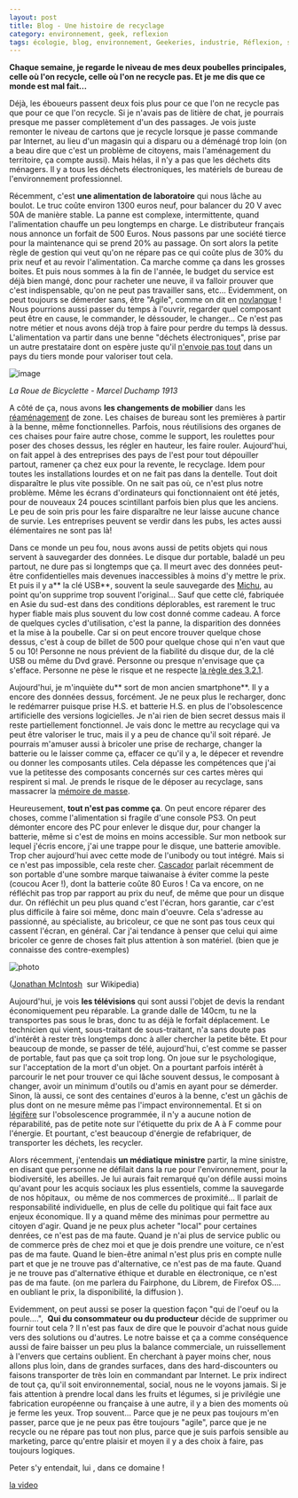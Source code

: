 ```yaml
---
layout: post
title: Blog - Une histoire de recyclage
category: environnement, geek, reflexion
tags: écologie, blog, environnement, Geekeries, industrie, Réflexion, sauvegarde
---
```

**Chaque semaine, je regarde le niveau de mes deux poubelles principales, celle où l'on recycle, celle où l'on ne recycle pas. Et je me dis que ce monde est mal fait...**

Déjà, les éboueurs passent deux fois plus pour ce que l'on ne recycle pas que pour ce que l'on recycle. Si je n'avais pas de litière de chat, je pourrais presque me passer complètement d'un des passages. Je vois juste remonter le niveau de cartons que je recycle lorsque je passe commande par Internet, au lieu d'un magasin qui a disparu ou a déménagé trop loin (on a beau dire que c'est un problème de citoyens, mais l'aménagement du territoire, ça compte aussi). Mais hélas, il n'y a pas que les déchets dits ménagers. Il y a tous les déchets électroniques, les matériels de bureau de l'environnement professionnel.

Récemment, c'est **une alimentation de laboratoire** qui nous lâche au boulot. Le truc coûte environ 1300 euros neuf, pour balancer du 20 V avec 50A de manière stable. La panne est complexe, intermittente, quand l'alimentation chauffe un peu longtemps en charge. Le distributeur français nous annonce un forfait de 500 Euros. Nous passons par une société tierce pour la maintenance qui se prend 20% au passage. On sort alors la petite règle de gestion qui veut qu'on ne répare pas ce qui coûte plus de 30% du prix neuf et au revoir l'alimentation. Ca marche comme ça dans les grosses boites. Et puis nous sommes à la fin de l'année, le budget du service est déjà bien mangé, donc pour racheter une neuve, il va falloir prouver que c'est indispensable, qu'on ne peut pas travailler sans, etc... Evidemment, on peut toujours se démerder sans, être "Agile", comme on dit en <a href="https://fr.wikipedia.org/wiki/Novlangue">novlangue</a> ! Nous pourrions aussi passer du temps à l'ouvrir, regarder quel composant peut être en cause, le commander, le déssouder, le changer... Ce n'est pas notre métier et nous avons déjà trop à faire pour perdre du temps là dessus. L'alimentation va partir dans une benne "déchets électroniques", prise par un autre prestataire dont on espère juste qu'il <a href="https://cheziceman.wordpress.com/2012/02/02/lafrique-poubelle-du-monde/">n'envoie pas tout</a> dans un pays du tiers monde pour valoriser tout cela.

![image](https://cheziceman.files.wordpress.com/2018/09/duchamp_roue.jpg)

*La Roue de Bicyclette - Marcel Duchamp 1913*

A côté de ça, nous avons **les changements de mobilier** dans les <a href="https://cheziceman.wordpress.com/2018/05/19/blog-la-vie-en-flex-office/">réaménagement</a> de zone. Les chaises de bureau sont les premières à partir à la benne, même fonctionnelles. Parfois, nous réutilisions des organes de ces chaises pour faire autre chose, comme le support, les roulettes pour poser des choses dessus, les régler en hauteur, les faire rouler. Aujourd'hui, on fait appel à des entreprises des pays de l'est pour tout dépouiller partout, ramener ça chez eux pour la revente, le recyclage. Idem pour toutes les installations lourdes et on ne fait pas dans la dentelle. Tout doit disparaître le plus vite possible. On ne sait pas où, ce n'est plus notre problème. Même les écrans d'ordinateurs qui fonctionnaient ont été jetés, pour de nouveaux 24 pouces scintillant parfois bien plus que les anciens. Le peu de soin pris pour les faire disparaître ne leur laisse aucune chance de survie. Les entreprises peuvent se verdir dans les pubs, les actes aussi élémentaires ne sont pas là!

Dans ce monde un peu fou, nous avons aussi de petits objets qui nous servent à sauvegarder des données. Le disque dur portable, baladé un peu partout, ne dure pas si longtemps que ça. Il meurt avec des données peut-être confidentielles mais devenues inaccessibles à moins d'y mettre le prix. Et puis il y a** la clé USB**, souvent la seule sauvegarde des <a href="https://fr.wiktionary.org/wiki/Madame_Michu">Michu</a>, au point qu'on supprime trop souvent l'original... Sauf que cette clé, fabriquée en Asie du sud-est dans des conditions déplorables, est rarement le truc hyper fiable mais plus souvent du low cost donné comme cadeau. A force de quelques cycles d'utilisation, c'est la panne, la disparition des données et la mise à la poubelle. Car si on peut encore trouver quelque chose dessus, c'est à coup de billet de 500 pour quelque chose qui n'en vaut que 5 ou 10! Personne ne nous prévient de la fiabilité du disque dur, de la clé USB ou même du Dvd gravé. Personne ou presque n'envisage que ça s'efface. Personne ne pèse le risque et ne respecte <a href="https://blog.genma.fr/?Sauvegarde-la-regle-des-3-2-1">la règle des 3.2.1</a>.

Aujourd'hui, je m'inquiète du** sort de mon ancien smartphone**. Il y a encore des données dessus, forcément. Je ne peux plus le recharger, donc le redémarrer puisque prise H.S. et batterie H.S. en plus de l'obsolescence artificielle des versions logicielles. Je n'ai rien de bien secret dessus mais il reste partiellement fonctionnel. Je vais donc le mettre au recyclage qui va peut être valoriser le truc, mais il y a peu de chance qu'il soit réparé. Je pourrais m'amuser aussi à bricoler une prise de recharge, changer la batterie ou le laisser comme ça, effacer ce qu'il y a, le dépecer et revendre ou donner les composants utiles. Cela dépasse les compétences que j'ai vue la petitesse des composants concernés sur ces cartes mères qui respirent si mal. Je prends le risque de le déposer au recyclage, sans massacrer la <a href="https://fr.wikipedia.org/wiki/Mémoire_de_masse">mémoire de masse</a>.

Heureusement, **tout n'est pas comme ça**. On peut encore réparer des choses, comme l'alimentation si fragile d'une console PS3. On peut démonter encore des PC pour enlever le disque dur, pour changer la batterie, même si c'est de moins en moins accessible. Sur mon netbook sur lequel j'écris encore, j'ai une trappe pour le disque, une batterie amovible. Trop cher aujourd'hui avec cette mode de l'unibody ou tout intégré. Mais si ce n'est pas impossible, cela reste cher. <a href="https://www.blog-libre.org/2018/08/25/materiel-logiciel-logique/">Cascador</a> parlait récemment de son portable d'une sombre marque taiwanaise à éviter comme la peste (coucou Acer !), dont la batterie coûte 80 Euros ! Ca va encore, on ne réfléchit pas trop par rapport au prix du neuf, de même que pour un disque dur. On réfléchit un peu plus quand c'est l'écran, hors garantie, car c'est plus difficile à faire soi même, donc main d'oeuvre. Cela s'adresse au passionné, au spécialiste, au bricoleur, ce que ne sont pas tous ceux qui cassent l'écran, en général. Car j'ai tendance à penser que celui qui aime bricoler ce genre de choses fait plus attention à son matériel. (bien que je connaisse des contre-exemples)

![photo](https://upload.wikimedia.org/wikipedia/commons/2/28/Jakarta_slumlife42.JPG)

(<span class="mw-mmv-source-author"><span class="mw-mmv-author"><a title="User:Thehero" href="https://commons.wikimedia.org/wiki/User:Thehero">Jonathan McIntosh</a>  sur Wikipedia)

Aujourd'hui, je vois **les télévisions** qui sont aussi l'objet de devis la rendant économiquement peu réparable. La grande dalle de 140cm, tu ne la transportes pas sous le bras, donc tu as déjà le forfait déplacement. Le technicien qui vient, sous-traitant de sous-traitant, n'a sans doute pas d'intérêt à rester très longtemps donc à aller chercher la petite bête. Et pour beaucoup de monde, se passer de télé, aujourd'hui, c'est comme se passer de portable, faut pas que ça soit trop long. On joue sur le psychologique, sur l'acceptation de la mort d'un objet. On a pourtant parfois intérêt à parcourir le net pour trouver ce qui lâche souvent dessus, le composant à changer, avoir un minimum d'outils ou d'amis en ayant pour se démerder. Sinon, là aussi, ce sont des centaines d'euros à la benne, c'est un gâchis de plus dont on ne mesure même pas l'impact environnemental. Et si on <a href="https://www.inc-conso.fr/content/obsolescence-programmee-ce-que-dit-la-loi-avec-la-cnl">légifère</a> sur l'obsolescence programmée, il n'y a aucune notion de réparabilité, pas de petite note sur l'étiquette du prix de A à F comme pour l'énergie. Et pourtant, c'est beaucoup d'énergie de refabriquer, de transporter les déchets, les recycler.

Alors récemment, j'entendais **un médiatique ministre** partir, la mine sinistre, en disant que personne ne défilait dans la rue pour l'environnement, pour la biodiversité, les abeilles. Je lui aurais fait remarqué qu'on défile aussi moins qu'avant pour les acquis sociaux les plus essentiels, comme la sauvegarde de nos hôpitaux,  ou même de nos commerces de proximité... Il parlait de responsabilité individuelle, en plus de celle du politique qui fait face aux enjeux économique. Il y a quand même des minimas pour permettre au citoyen d'agir. Quand je ne peux plus acheter "local" pour certaines denrées, ce n'est pas de ma faute. Quand je n'ai plus de service public ou de commerce près de chez moi et que je dois prendre une voiture, ce n'est pas de ma faute. Quand le bien-être animal n'est plus pris en compte nulle part et que je ne trouve pas d'alternative, ce n'est pas de ma faute. Quand je ne trouve pas d'alternative éthique et durable en électronique, ce n'est pas de ma faute. (on me parlera du Fairphone, du Librem, de Firefox OS.... en oubliant le prix, la disponibilité, la diffusion ).

Evidemment, on peut aussi se poser la question façon "qui de l'oeuf ou la poule....",  **Qui du consommateur ou du producteur** décide de supprimer ou fournir tout cela ? Il n'est pas faux de dire que le pouvoir d'achat nous guide vers des solutions ou d'autres. Le notre baisse et ça a comme conséquence aussi de faire baisser un peu plus la balance commerciale, un ruissellement à l'envers que certains oublient. En cherchant à payer moins cher, nous allons plus loin, dans de grandes surfaces, dans des hard-discounters ou faisons transporter de très loin en commandant par Internet. Le prix indirect de tout ça, qu'il soit environnemental, social, nous ne le voyons jamais. Si je fais attention à prendre local dans les fruits et légumes, si je privilégie une fabrication européenne ou française à une autre, il y a bien des moments où je ferme les yeux. Trop souvent... Parce que je ne peux pas toujours m'en passer, parce que je ne peux pas être toujours "agile", parce que je ne recycle ou ne répare pas tout non plus, parce que je suis parfois sensible au marketing, parce qu'entre plaisir et moyen il y a des choix à faire, pas toujours logiques.

Peter s'y entendait, lui , dans ce domaine !

[la video](https://www.youtube.com/watch?v=OJWJE0x7T4Q)
